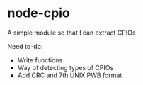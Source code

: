 # node-cpio

A simple module so that I can extract CPIOs

Need to-do:
- Write functions
- Way of detecting types of CPIOs
- Add CRC and 7th UNIX PWB format